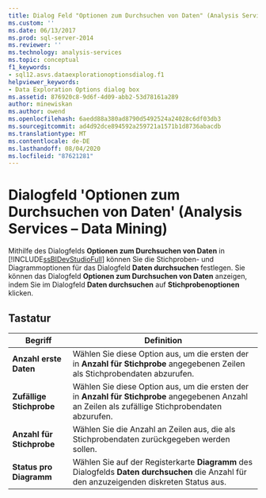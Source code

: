 ```yaml
---
title: Dialog Feld "Optionen zum Durchsuchen von Daten" (Analysis Services-Data Mining) | Microsoft-Dokumentation
ms.custom: ''
ms.date: 06/13/2017
ms.prod: sql-server-2014
ms.reviewer: ''
ms.technology: analysis-services
ms.topic: conceptual
f1_keywords:
- sql12.asvs.dataexplorationoptionsdialog.f1
helpviewer_keywords:
- Data Exploration Options dialog box
ms.assetid: 876920c8-9d6f-4d09-abb2-53d78161a289
author: minewiskan
ms.author: owend
ms.openlocfilehash: 6aedd88a380ad8790d5492524a24028c6df03db3
ms.sourcegitcommit: ad4d92dce894592a259721a1571b1d8736abacdb
ms.translationtype: MT
ms.contentlocale: de-DE
ms.lasthandoff: 08/04/2020
ms.locfileid: "87621281"
---
```

# <a name="data-exploration-options-dialog-box-analysis-services---data-mining"></a>Dialogfeld 'Optionen zum Durchsuchen von Daten' (Analysis Services – Data Mining)
  Mithilfe des Dialogfelds **Optionen zum Durchsuchen von Daten** in [!INCLUDE[ssBIDevStudioFull](../includes/ssbidevstudiofull-md.md)] können Sie die Stichproben- und Diagrammoptionen für das Dialogfeld **Daten durchsuchen** festlegen. Sie können das Dialogfeld **Optionen zum Durchsuchen von Daten** anzeigen, indem Sie im Dialogfeld **Daten durchsuchen** auf **Stichprobenoptionen** klicken.  
  
## <a name="options"></a>Tastatur  
  
|Begriff|Definition|  
|----------|----------------|  
|**Anzahl erste Daten**|Wählen Sie diese Option aus, um die ersten der in **Anzahl für Stichprobe** angegebenen Zeilen als Stichprobendaten abzurufen.|  
|**Zufällige Stichprobe**|Wählen Sie diese Option aus, um die ersten der in **Anzahl für Stichprobe** angegebenen Anzahl an Zeilen als zufällige Stichprobendaten abzurufen.|  
|**Anzahl für Stichprobe**|Wählen Sie die Anzahl an Zeilen aus, die als Stichprobendaten zurückgegeben werden sollen.|  
|**Status pro Diagramm**|Wählen Sie auf der Registerkarte **Diagramm** des Dialogfelds **Daten durchsuchen** die Anzahl für den anzuzeigenden diskreten Status aus.|  
  
  
